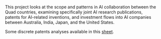 This project looks at the scope and patterns in AI collaboration between the Quad countries, examining specifically joint AI research publications, patents for AI-related inventions, and investment flows into AI companies between Australia, India, Japan, and the United States. 

Some discrete patents analyses available in this [sheet](https://docs.google.com/spreadsheets/d/1KVEaoQJzlyPaWsyEvIYF6RrWigyIrPjJMoWZ-opado8/edit?usp=sharing).
